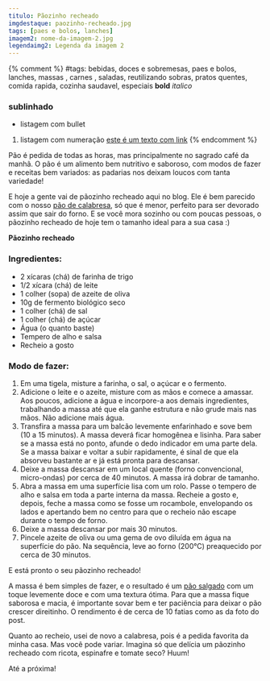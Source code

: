 ```yaml
---
titulo: Pãozinho recheado
imgdestaque: paozinho-recheado.jpg
tags: [paes e bolos, lanches]
imagem2: nome-da-imagem-2.jpg
legendaimg2: Legenda da imagem 2
---
```

{% comment %}
#tags: bebidas, doces e sobremesas, paes e bolos, lanches, massas , carnes , saladas, reutilizando sobras, pratos quentes, comida rapida, cozinha saudavel, especiais
**bold**
*italico*
### sublinhado
* listagem com bullet
1. listagem com numeração
[este é um texto com link](https://www.enderecodolink.com)
{% endcomment %}

Pão é pedida de todas as horas, mas principalmente no sagrado café da manhã. O pão é um alimento bem nutritivo e saboroso, com modos de fazer e receitas bem variados: as padarias nos deixam loucos com tanta variedade!

E hoje a gente vai de pãozinho recheado aqui no blog. Ele é bem parecido com o nosso [pão de calabresa](http://paneladepau.com.br/pao-de-calabresa), só que é menor, perfeito para ser devorado assim que sair do forno. E se você mora sozinho ou com poucas pessoas, o pãozinho recheado de hoje tem o tamanho ideal para a sua casa :)

**Pãozinho recheado**

### Ingredientes: 

* 2 xícaras (chá) de farinha de trigo
* 1/2 xícara (chá) de leite
* 1 colher (sopa) de azeite de oliva
* 10g de fermento biológico seco
* 1 colher (chá) de sal
* 1 colher (chá) de açúcar
* Água (o quanto baste)
* Tempero de alho e salsa
* Recheio a gosto

### Modo de fazer:

1. Em uma tigela, misture a farinha, o sal, o açúcar e o fermento.
2. Adicione o leite e o azeite, misture com as mãos e comece a amassar. Aos poucos, adicione a água e incorpore-a aos demais ingredientes, trabalhando a massa até que ela ganhe estrutura e não grude mais nas mãos. Não adicione mais água. 
3. Transfira a massa para um balcão levemente enfarinhado e sove bem (10 a 15 minutos). A massa deverá ficar homogênea e lisinha. Para saber se a massa está no ponto, afunde o dedo indicador em uma parte dela. Se a massa baixar e voltar a subir rapidamente, é sinal de que ela absorveu bastante ar e já está pronta para descansar. 
4. Deixe a massa descansar em um local quente (forno convencional, micro-ondas) por cerca de 40 minutos. A massa irá dobrar de tamanho. 
5. Abra a massa em uma superfície lisa com um rolo. Passe o tempero de alho e salsa em toda a parte interna da massa. Recheie a gosto e, depois, feche a massa como se fosse um rocambole, envelopando os lados e apertando bem no centro para que o recheio não escape durante o tempo de forno. 
6. Deixe a massa descansar por mais 30 minutos. 
7. Pincele azeite de oliva ou uma gema de ovo diluída em água na superfície do pão. Na sequência, leve ao forno (200°C) preaquecido por cerca de 30 minutos. 

E está pronto o seu pãozinho recheado! 

A massa é bem simples de fazer, e o resultado é um [pão salgado](http://paneladepau.com.br/pao-na-chapa-com-requeijao/) com um toque levemente doce e com uma textura ótima. Para que a massa fique saborosa e macia, é importante sovar bem e ter paciência para deixar o pão crescer direitinho. O rendimento é de cerca de 10 fatias como as da foto do post. 

Quanto ao recheio, usei de novo a calabresa, pois é a pedida favorita da minha casa. Mas você pode variar. Imagina só que delícia um pãozinho recheado com ricota, espinafre e tomate seco? Huum!

Até a próxima!